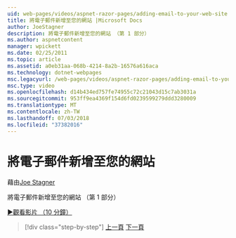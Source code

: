 ```yaml
---
uid: web-pages/videos/aspnet-razor-pages/adding-email-to-your-web-site
title: 將電子郵件新增至您的網站 |Microsoft Docs
author: JoeStagner
description: 將電子郵件新增至您的網站 （第 1 部分）
ms.author: aspnetcontent
manager: wpickett
ms.date: 02/25/2011
ms.topic: article
ms.assetid: a0eb31aa-068b-4214-8a2b-16576a616aca
ms.technology: dotnet-webpages
msc.legacyurl: /web-pages/videos/aspnet-razor-pages/adding-email-to-your-web-site
msc.type: video
ms.openlocfilehash: d14b434ed757fe74955c72c21043d15c7ab3031a
ms.sourcegitcommit: 953ff9ea4369f154d6fd0239599279ddd3280009
ms.translationtype: MT
ms.contentlocale: zh-TW
ms.lasthandoff: 07/03/2018
ms.locfileid: "37382016"
---
```

<a name="adding-email-to-your-web-site"></a>將電子郵件新增至您的網站
====================
藉由[Joe Stagner](https://github.com/JoeStagner)

將電子郵件新增至您的網站 （第 1 部分）

[&#9654;觀看影片 （10 分鐘）](https://channel9.msdn.com/Blogs/ASP-NET-Site-Videos/adding-email-to-your-web-site)

> [!div class="step-by-step"]
> [上一頁](working-with-video.md)
> [下一頁](adding-search-to-your-web-site.md)
